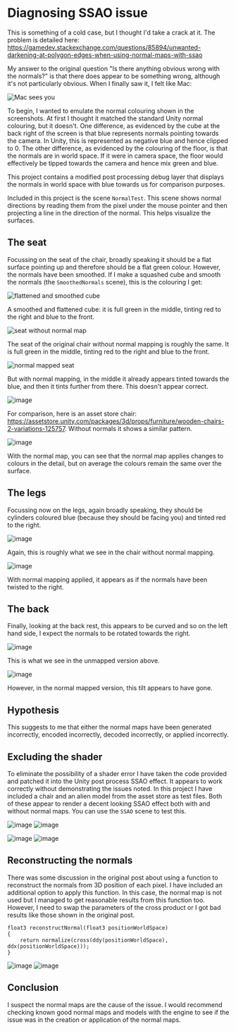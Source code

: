 # Diagnosing SSAO issue

This is something of a cold case, but I thought I'd take a crack at it. The problem is detailed here: https://gamedev.stackexchange.com/questions/85894/unwanted-darkening-at-polygon-edges-when-using-normal-maps-with-ssao

My answer to the original question "Is there anything obvious wrong with the normals?" is that there does appear to be something wrong, although it's not particularly obvious. When I finally saw it, I felt like Mac:

![Mac sees you](https://media.giphy.com/media/v1.Y2lkPTc5MGI3NjExeW5uemM3ZXlpdTUwYWYyeTVqYWUzcW41YTZsNnA2NHZhbmJnZnNodSZlcD12MV9pbnRlcm5hbF9naWZfYnlfaWQmY3Q9Zw/9Jp1WsDkwkLtcrHBT9/giphy-downsized-large.gif)

To begin, I wanted to emulate the normal colouring shown in the screenshots. At first I thought it matched the standard Unity normal colouring, but it doesn't. One difference, as evidenced by the cube at the back right of the screen is that blue represents normals pointing towards the camera. In Unity, this is represented as negative blue and hence clipped to 0. The other difference, as evidenced by the colouring of the floor, is that the normals are in world space. If it were in camera space, the floor would effectively be tipped towards the camera and hence mix green and blue.

This project contains a modified post processing debug layer that displays the normals in world space with blue towards us for comparison purposes.

Included in this project is the scene `NormalTest`. This scene shows normal directions by reading them from the pixel under the mouse pointer and then projecting a line in the direction of the normal. This helps visualize the surfaces.

## The seat

Focussing on the seat of the chair, broadly speaking it should be a flat surface pointing up and therefore should be a flat green colour. However, the normals have been smoothed. If I make a squashed cube and smooth the normals (the `SmoothedNormals` scene), this is the colouring I get:

![flattened and smoothed cube](https://github.com/paulsinnett/SSAO/assets/3679392/5f95d0dc-a723-4ae6-a412-d7155a059e78)

A smoothed and flattened cube: it is full green in the middle, tinting red to the right and blue to the front.

![seat without normal map](https://github.com/paulsinnett/SSAO/assets/3679392/024009f0-2952-4857-a494-c79ddb5c3b52)

The seat of the original chair without normal mapping is roughly the same. It is full green in the middle, tinting red to the right and blue to the front.

![normal mapped seat](https://github.com/paulsinnett/SSAO/assets/3679392/38f0d032-e29d-46b1-a5a4-1f319242363c)

But with normal mapping, in the middle it already appears tinted towards the blue, and then it tints further from there. This doesn't appear correct.

![image](https://github.com/paulsinnett/SSAO/assets/3679392/8abbd68a-73e4-4e94-b319-2a9c4b289da6)

For comparison, here is an asset store chair: https://assetstore.unity.com/packages/3d/props/furniture/wooden-chairs-2-variations-125757. Without normals it shows a similar pattern.

![image](https://github.com/paulsinnett/SSAO/assets/3679392/6928749e-60e0-4baf-8abe-be620cd874c7)

With the normal map, you can see that the normal map applies changes to colours in the detail, but on average the colours remain the same over the surface.

## The legs

Focussing now on the legs, again broadly speaking, they should be cylinders coloured blue (because they should be facing you) and tinted red to the right.

![image](https://github.com/paulsinnett/SSAO/assets/3679392/6f0070e0-08ed-4dde-89a8-7ee22acf75c6)

Again, this is roughly what we see in the chair without normal mapping.

![image](https://github.com/paulsinnett/SSAO/assets/3679392/0e1acd7e-3258-4de3-864b-131858ca1e11)

With normal mapping applied, it appears as if the normals have been twisted to the right.

## The back

Finally, looking at the back rest, this appears to be curved and so on the left hand side, I expect the normals to be rotated towards the right.

![image](https://github.com/paulsinnett/SSAO/assets/3679392/9052d910-cf52-411d-bdb0-b54593a30ff9)

This is what we see in the unmapped version above.

![image](https://github.com/paulsinnett/SSAO/assets/3679392/bcc7f323-8598-4aca-9556-2c11ef755904)

However, in the normal mapped version, this tilt appears to have gone.

## Hypothesis

This suggests to me that either the normal maps have been generated incorrectly, encoded incorrectly, decoded incorrectly, or applied incorrectly.

## Excluding the shader

To eliminate the possibility of a shader error I have taken the code provided and patched it into the Unity post process SSAO effect. It appears to work correctly without demonstrating the issues noted. In this project I have included a chair and an alien model from the asset store as test files. Both of these appear to render a decent looking SSAO effect both with and without normal maps. You can use the `SSAO` scene to test this.

![image](https://github.com/paulsinnett/SSAO/assets/3679392/cac4d104-4e0d-454c-a270-f269a0370653) ![image](https://github.com/paulsinnett/SSAO/assets/3679392/93563aca-5775-41f7-8407-491623a9b409)

![image](https://github.com/paulsinnett/SSAO/assets/3679392/d72d762d-48ce-41b5-98db-5f6823700926) ![image](https://github.com/paulsinnett/SSAO/assets/3679392/2314dd64-f9db-4bb4-a50a-50bfcb01d55a)

## Reconstructing the normals

There was some discussion in the original post about using a function to reconstruct the normals from 3D position of each pixel. I have included an additional option to apply this function. In this case, the normal map is not used but I managed to get reasonable results from this function too. However, I need to swap the parameters of the cross product or I got bad results like those shown in the original post.

```hlsl
float3 reconstructNormal(float3 positionWorldSpace)
{
    return normalize(cross(ddy(positionWorldSpace), ddx(positionWorldSpace)));
}
```

![image](https://github.com/paulsinnett/SSAO/assets/3679392/71110cbb-30f1-4240-aa61-65f26ec67942) ![image](https://github.com/paulsinnett/SSAO/assets/3679392/83614a05-146b-4d8a-809f-8f17b2a6d088)


## Conclusion

I suspect the normal maps are the cause of the issue. I would recommend checking known good normal maps and models with the engine to see if the issue was in the creation or application of the normal maps.

